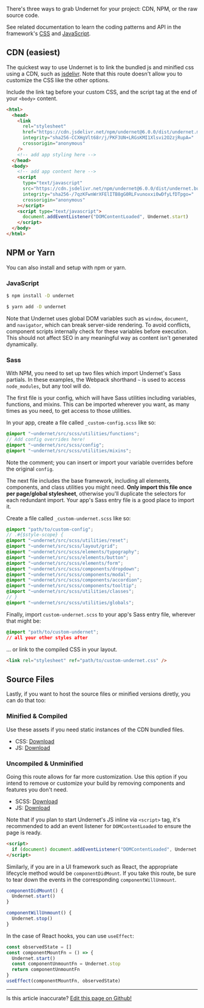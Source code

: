 There's three ways to grab Undernet for your project: CDN, NPM, or the raw source code.

See related documentation to learn the coding patterns and API in the framework's [CSS](/docs/overview/cs) and [JavaScript](/docs/overview/javascript).

## CDN (easiest)

The quickest way to use Undernet is to link the bundled js and minified css using a CDN, such as [jsdelivr](https://jsdelivr.com). Note that this route doesn't allow you to customize the CSS like the other options.

Include the link tag before your custom CSS, and the script tag at the end of your `<body>` content.

```html
<html>
  <head>
    <link
      rel="stylesheet"
      href="https://cdn.jsdelivr.net/npm/undernet@6.0.0/dist/undernet.min.css"
      integrity="sha256-CCXHgVlt68r/j/PKF3UN+LRGsKMI1Xlsvi2O2zjRupA="
      crossorigin="anonymous"
    />
    <!-- add app styling here -->
  </head>
  <body>
    <!-- add app content here -->
    <script
      type="text/javascript"
      src="https://cdn.jsdelivr.net/npm/undernet@6.0.0/dist/undernet.bundle.min.js"
      integrity="sha256-/7qzKFwnWrXFElITB8gG0RLFvunoxxi0wDfyLfDTpgo="
      crossorigin="anonymous"
    ></script>
    <script type="text/javascript">
      document.addEventListener("DOMContentLoaded", Undernet.start)
    </script>
  </body>
</html>
```

## NPM or Yarn

You can also install and setup with npm or yarn.

### JavaScript

```sh
$ npm install -D undernet
```

```sh
$ yarn add -D undernet
```

Note that Undernet uses global DOM variables such as `window`, `document`, and `navigator`, which can break server-side rendering. To avoid conflicts, component scripts internally check for these variables before execution. This should not affect SEO in any meaningful way as content isn't generated dynamically.

### Sass

With NPM, you need to set up two files which import Undernet's Sass partials. In these examples, the Webpack shorthand `~` is used to access `node_modules`, but any tool will do.

The first file is your config, which will have Sass utilities including variables, functions, and mixins. This can be imported wherever you want, as many times as you need, to get access to those utilities.

In your app, create a file called `_custom-config.scss` like so:

```scss
@import "~undernet/src/scss/utilities/functions";
// Add config overrides here!
@import "~undernet/src/scss/config";
@import "~undernet/src/scss/utilities/mixins";
```

Note the comment; you can insert or import your variable overrides before the original `config`.

The next file includes the base framework, including all elements, components, and class utilities you might need. **Only import this file once per page/global stylesheet**, otherwise you'll duplicate the selectors for each redundant import. Your app's Sass entry file is a good place to import it.

Create a file called `_custom-undernet.scss` like so:

```scss
@import "path/to/custom-config";
// .#{$style-scope} {
@import "~undernet/src/scss/utilities/reset";
@import "~undernet/src/scss/layout/grid";
@import "~undernet/src/scss/elements/typography";
@import "~undernet/src/scss/elements/button";
@import "~undernet/src/scss/elements/form";
@import "~undernet/src/scss/components/dropdown";
@import "~undernet/src/scss/components/modal";
@import "~undernet/src/scss/components/accordion";
@import "~undernet/src/scss/components/tooltip";
@import "~undernet/src/scss/utilities/classes";
// }
@import "~undernet/src/scss/utilities/globals";
```

Finally, import `custom-undernet.scss` to your app's Sass entry file, wherever that might be:

```css
@import "path/to/custom-undernet";
// all your other styles after
```

... or link to the compiled CSS in your layout.

```html
<link rel="stylesheet" ref="path/to/custom-undernet.css" />
```

## Source Files

Lastly, if you want to host the source files or minified versions diretly, you can do that too:

### Minified & Compiled

Use these assets if you need static instances of the CDN bundled files.

- CSS: [Download](https://github.com/geotrev/undernet/raw/master/dist/undernet.css.zip)
- JS: [Download](https://github.com/geotrev/undernet/raw/master/dist/undernet.js.zip)

### Uncompiled & Unminified

Going this route allows for far more customization. Use this option if you intend to remove or customize your build by removing components and features you don't need.

- SCSS: [Download](https://github.com/geotrev/undernet/raw/master/dist/undernet.scss.zip)
- JS: [Download](https://github.com/geotrev/undernet/raw/master/dist/undernet.modules.js.zip)

Note that if you plan to start Undernet's JS inline via `<script>` tag, it's recommended to add an event listener for `DOMContentLoaded` to ensure the page is ready.

```html
<script>
  if (document) document.addEventListener("DOMContentLoaded", Undernet.start)
</script>
```

Similarly, if you are in a UI framework such as React, the appropriate lifecycle method would be `componentDidMount`. If you take this route, be sure to tear down the events in the corresponding `componentWillUnmount`.

```js
componentDidMount() {
  Undernet.start()
}

componentWillUnmount() {
  Undernet.stop()
}
```

In the case of React hooks, you can use `useEffect`:

```js
const observedState = []
const componentMountFn = () => {
  Undernet.start()
  const componentUnmountFn = Undernet.stop
  return componentUnmountFn
}
useEffect(componentMountFn, observedState)
```

---
<p class="has-text-end">Is this article inaccurate? <a href="https://github.com/geotrev/undernet/tree/master/app/docs/download.md">Edit this page on Github!</a></p>
